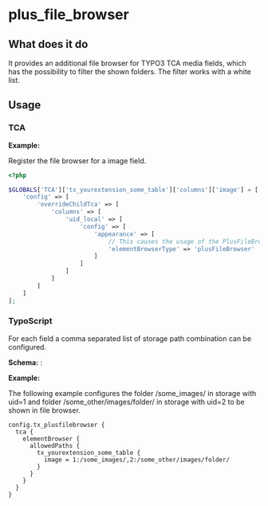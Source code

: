 # plus_file_browser

## What does it do

It provides an additional file browser for TYPO3 TCA media fields, which has the possibility to filter the shown folders. The filter
works with a white list.

## Usage

### TCA

**Example:**

Register the file browser for a image field.

```php
<?php

$GLOBALS['TCA']['tx_yourextension_some_table']['columns']['image'] = [
    'config' => [
        'overrideChildTca' => [
            'columns' => [
                'uid_local' => [
                    'config' => [
                        'appearance' => [
                            // This causes the usage of the PlusFileBrowser
                            'elementBrowserType' => 'plusFileBrowser'
                        ]
                    ]
                ]
            ]
        ]
    ]
];
```

### TypoScript

For each field a comma separated list of storage path combination can be configured.

**Schema:** <storageUid>:<path>

**Example:**

The following example configures the folder /some_images/ in storage with uid=1 and folder /some_other/images/folder/ in storage with uid=2 to be shown in file browser.
```text
config.tx_plusfilebrowser {
  tca {
    elementBrowser {
      allowedPaths {
        tx_yourextension_some_table {
          image = 1:/some_images/,2:/some_other/images/folder/
        }
      }
    }
  }
}
```
